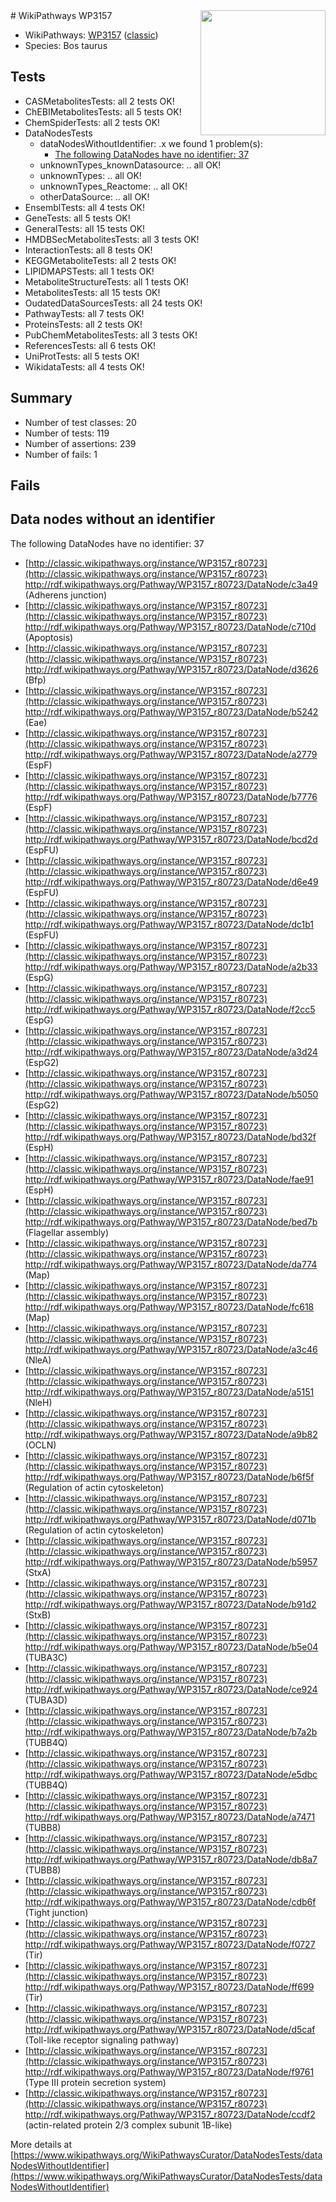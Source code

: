 <img style="float: right; width: 200px" src="https://upload.wikimedia.org/wikipedia/commons/thumb/8/83/Wplogo_with_text_500.png/640px-Wplogo_with_text_500.png" />
# WikiPathways WP3157

* WikiPathways: [WP3157](https://wikipathways.org/pathways/WP3157) ([classic](https://classic.wikipathways.org/instance/WP3157))
* Species: Bos taurus
## Tests
* CASMetabolitesTests: all 2 tests OK!
* ChEBIMetabolitesTests: all 5 tests OK!
* ChemSpiderTests: all 2 tests OK!
* DataNodesTests
    * dataNodesWithoutIdentifier: .x we found 1 problem(s):
        * [The following DataNodes have no identifier: 37](#8792c4d5)
    * unknownTypes_knownDatasource: .. all OK!
    * unknownTypes: .. all OK!
    * unknownTypes_Reactome: .. all OK!
    * otherDataSource: .. all OK!
* EnsemblTests: all 4 tests OK!
* GeneTests: all 5 tests OK!
* GeneralTests: all 15 tests OK!
* HMDBSecMetabolitesTests: all 3 tests OK!
* InteractionTests: all 8 tests OK!
* KEGGMetaboliteTests: all 2 tests OK!
* LIPIDMAPSTests: all 1 tests OK!
* MetaboliteStructureTests: all 1 tests OK!
* MetabolitesTests: all 15 tests OK!
* OudatedDataSourcesTests: all 24 tests OK!
* PathwayTests: all 7 tests OK!
* ProteinsTests: all 2 tests OK!
* PubChemMetabolitesTests: all 3 tests OK!
* ReferencesTests: all 6 tests OK!
* UniProtTests: all 5 tests OK!
* WikidataTests: all 4 tests OK!


## Summary

* Number of test classes: 20
* Number of tests: 119
* Number of assertions: 239
* Number of fails: 1

## Fails

<a name="8792c4d5" />

## Data nodes without an identifier

The following DataNodes have no identifier: 37

* [http://classic.wikipathways.org/instance/WP3157_r80723](http://classic.wikipathways.org/instance/WP3157_r80723) http://rdf.wikipathways.org/Pathway/WP3157_r80723/DataNode/c3a49 (Adherens junction)
* [http://classic.wikipathways.org/instance/WP3157_r80723](http://classic.wikipathways.org/instance/WP3157_r80723) http://rdf.wikipathways.org/Pathway/WP3157_r80723/DataNode/c710d (Apoptosis)
* [http://classic.wikipathways.org/instance/WP3157_r80723](http://classic.wikipathways.org/instance/WP3157_r80723) http://rdf.wikipathways.org/Pathway/WP3157_r80723/DataNode/d3626 (Bfp)
* [http://classic.wikipathways.org/instance/WP3157_r80723](http://classic.wikipathways.org/instance/WP3157_r80723) http://rdf.wikipathways.org/Pathway/WP3157_r80723/DataNode/b5242 (Eae)
* [http://classic.wikipathways.org/instance/WP3157_r80723](http://classic.wikipathways.org/instance/WP3157_r80723) http://rdf.wikipathways.org/Pathway/WP3157_r80723/DataNode/a2779 (EspF)
* [http://classic.wikipathways.org/instance/WP3157_r80723](http://classic.wikipathways.org/instance/WP3157_r80723) http://rdf.wikipathways.org/Pathway/WP3157_r80723/DataNode/b7776 (EspF)
* [http://classic.wikipathways.org/instance/WP3157_r80723](http://classic.wikipathways.org/instance/WP3157_r80723) http://rdf.wikipathways.org/Pathway/WP3157_r80723/DataNode/bcd2d (EspFU)
* [http://classic.wikipathways.org/instance/WP3157_r80723](http://classic.wikipathways.org/instance/WP3157_r80723) http://rdf.wikipathways.org/Pathway/WP3157_r80723/DataNode/d6e49 (EspFU)
* [http://classic.wikipathways.org/instance/WP3157_r80723](http://classic.wikipathways.org/instance/WP3157_r80723) http://rdf.wikipathways.org/Pathway/WP3157_r80723/DataNode/dc1b1 (EspFU)
* [http://classic.wikipathways.org/instance/WP3157_r80723](http://classic.wikipathways.org/instance/WP3157_r80723) http://rdf.wikipathways.org/Pathway/WP3157_r80723/DataNode/a2b33 (EspG)
* [http://classic.wikipathways.org/instance/WP3157_r80723](http://classic.wikipathways.org/instance/WP3157_r80723) http://rdf.wikipathways.org/Pathway/WP3157_r80723/DataNode/f2cc5 (EspG)
* [http://classic.wikipathways.org/instance/WP3157_r80723](http://classic.wikipathways.org/instance/WP3157_r80723) http://rdf.wikipathways.org/Pathway/WP3157_r80723/DataNode/a3d24 (EspG2)
* [http://classic.wikipathways.org/instance/WP3157_r80723](http://classic.wikipathways.org/instance/WP3157_r80723) http://rdf.wikipathways.org/Pathway/WP3157_r80723/DataNode/b5050 (EspG2)
* [http://classic.wikipathways.org/instance/WP3157_r80723](http://classic.wikipathways.org/instance/WP3157_r80723) http://rdf.wikipathways.org/Pathway/WP3157_r80723/DataNode/bd32f (EspH)
* [http://classic.wikipathways.org/instance/WP3157_r80723](http://classic.wikipathways.org/instance/WP3157_r80723) http://rdf.wikipathways.org/Pathway/WP3157_r80723/DataNode/fae91 (EspH)
* [http://classic.wikipathways.org/instance/WP3157_r80723](http://classic.wikipathways.org/instance/WP3157_r80723) http://rdf.wikipathways.org/Pathway/WP3157_r80723/DataNode/bed7b (Flagellar assembly)
* [http://classic.wikipathways.org/instance/WP3157_r80723](http://classic.wikipathways.org/instance/WP3157_r80723) http://rdf.wikipathways.org/Pathway/WP3157_r80723/DataNode/da774 (Map)
* [http://classic.wikipathways.org/instance/WP3157_r80723](http://classic.wikipathways.org/instance/WP3157_r80723) http://rdf.wikipathways.org/Pathway/WP3157_r80723/DataNode/fc618 (Map)
* [http://classic.wikipathways.org/instance/WP3157_r80723](http://classic.wikipathways.org/instance/WP3157_r80723) http://rdf.wikipathways.org/Pathway/WP3157_r80723/DataNode/a3c46 (NleA)
* [http://classic.wikipathways.org/instance/WP3157_r80723](http://classic.wikipathways.org/instance/WP3157_r80723) http://rdf.wikipathways.org/Pathway/WP3157_r80723/DataNode/a5151 (NleH)
* [http://classic.wikipathways.org/instance/WP3157_r80723](http://classic.wikipathways.org/instance/WP3157_r80723) http://rdf.wikipathways.org/Pathway/WP3157_r80723/DataNode/a9b82 (OCLN)
* [http://classic.wikipathways.org/instance/WP3157_r80723](http://classic.wikipathways.org/instance/WP3157_r80723) http://rdf.wikipathways.org/Pathway/WP3157_r80723/DataNode/b6f5f (Regulation of actin cytoskeleton)
* [http://classic.wikipathways.org/instance/WP3157_r80723](http://classic.wikipathways.org/instance/WP3157_r80723) http://rdf.wikipathways.org/Pathway/WP3157_r80723/DataNode/d071b (Regulation of actin cytoskeleton)
* [http://classic.wikipathways.org/instance/WP3157_r80723](http://classic.wikipathways.org/instance/WP3157_r80723) http://rdf.wikipathways.org/Pathway/WP3157_r80723/DataNode/b5957 (StxA)
* [http://classic.wikipathways.org/instance/WP3157_r80723](http://classic.wikipathways.org/instance/WP3157_r80723) http://rdf.wikipathways.org/Pathway/WP3157_r80723/DataNode/b91d2 (StxB)
* [http://classic.wikipathways.org/instance/WP3157_r80723](http://classic.wikipathways.org/instance/WP3157_r80723) http://rdf.wikipathways.org/Pathway/WP3157_r80723/DataNode/b5e04 (TUBA3C)
* [http://classic.wikipathways.org/instance/WP3157_r80723](http://classic.wikipathways.org/instance/WP3157_r80723) http://rdf.wikipathways.org/Pathway/WP3157_r80723/DataNode/ce924 (TUBA3D)
* [http://classic.wikipathways.org/instance/WP3157_r80723](http://classic.wikipathways.org/instance/WP3157_r80723) http://rdf.wikipathways.org/Pathway/WP3157_r80723/DataNode/b7a2b (TUBB4Q)
* [http://classic.wikipathways.org/instance/WP3157_r80723](http://classic.wikipathways.org/instance/WP3157_r80723) http://rdf.wikipathways.org/Pathway/WP3157_r80723/DataNode/e5dbc (TUBB4Q)
* [http://classic.wikipathways.org/instance/WP3157_r80723](http://classic.wikipathways.org/instance/WP3157_r80723) http://rdf.wikipathways.org/Pathway/WP3157_r80723/DataNode/a7471 (TUBB8)
* [http://classic.wikipathways.org/instance/WP3157_r80723](http://classic.wikipathways.org/instance/WP3157_r80723) http://rdf.wikipathways.org/Pathway/WP3157_r80723/DataNode/db8a7 (TUBB8)
* [http://classic.wikipathways.org/instance/WP3157_r80723](http://classic.wikipathways.org/instance/WP3157_r80723) http://rdf.wikipathways.org/Pathway/WP3157_r80723/DataNode/cdb6f (Tight junction)
* [http://classic.wikipathways.org/instance/WP3157_r80723](http://classic.wikipathways.org/instance/WP3157_r80723) http://rdf.wikipathways.org/Pathway/WP3157_r80723/DataNode/f0727 (Tir)
* [http://classic.wikipathways.org/instance/WP3157_r80723](http://classic.wikipathways.org/instance/WP3157_r80723) http://rdf.wikipathways.org/Pathway/WP3157_r80723/DataNode/ff699 (Tir)
* [http://classic.wikipathways.org/instance/WP3157_r80723](http://classic.wikipathways.org/instance/WP3157_r80723) http://rdf.wikipathways.org/Pathway/WP3157_r80723/DataNode/d5caf (Toll-like receptor signaling pathway)
* [http://classic.wikipathways.org/instance/WP3157_r80723](http://classic.wikipathways.org/instance/WP3157_r80723) http://rdf.wikipathways.org/Pathway/WP3157_r80723/DataNode/f9761 (Type III protein
secretion system)
* [http://classic.wikipathways.org/instance/WP3157_r80723](http://classic.wikipathways.org/instance/WP3157_r80723) http://rdf.wikipathways.org/Pathway/WP3157_r80723/DataNode/ccdf2 (actin-related protein 2/3 complex subunit 1B-like)


More details at [https://www.wikipathways.org/WikiPathwaysCurator/DataNodesTests/dataNodesWithoutIdentifier](https://www.wikipathways.org/WikiPathwaysCurator/DataNodesTests/dataNodesWithoutIdentifier)

